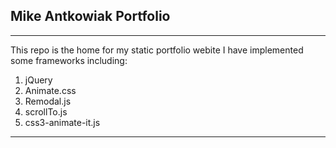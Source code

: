 


## Mike Antkowiak Portfolio

---

This repo is the home for my static portfolio webite
I have implemented some frameworks including:

1. jQuery
2. Animate.css
3. Remodal.js
4. scrollTo.js
5. css3-animate-it.js

---